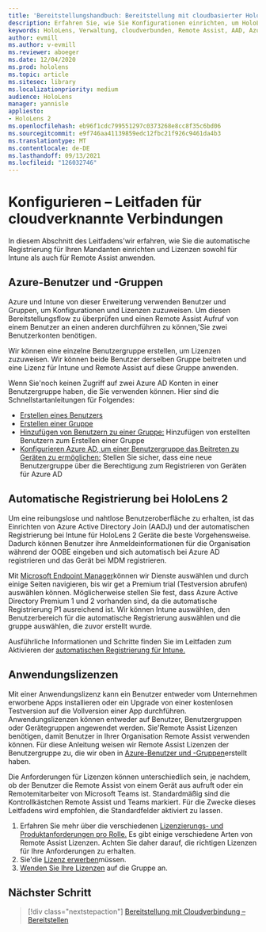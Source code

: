 ```yaml
---
title: 'Bereitstellungshandbuch: Bereitstellung mit cloudbasierter HoloLens 2 im großen Stil mit Remote Assist – Konfigurieren'
description: Erfahren Sie, wie Sie Konfigurationen einrichten, um HoloLens Geräte über ein mit der Cloud verbundenes Netzwerk im großen Stil mit Remote Assist zu registrieren.
keywords: HoloLens, Verwaltung, cloudverbunden, Remote Assist, AAD, Azure AD, MDM, Mobile Geräteverwaltung
author: evmill
ms.author: v-evmill
ms.reviewer: aboeger
ms.date: 12/04/2020
ms.prod: hololens
ms.topic: article
ms.sitesec: library
ms.localizationpriority: medium
audience: HoloLens
manager: yannisle
appliesto:
- HoloLens 2
ms.openlocfilehash: eb96f1cdc799551297c0373268e8cc8f35c6bd06
ms.sourcegitcommit: e9f746aa41139859edc12fbc21f926c9461da4b3
ms.translationtype: MT
ms.contentlocale: de-DE
ms.lasthandoff: 09/13/2021
ms.locfileid: "126032746"
---
```

# <a name="configure---cloud-connected-guide"></a>Konfigurieren – Leitfaden für cloudverknannte Verbindungen

In diesem Abschnitt des Leitfadens&#39;wir erfahren, wie Sie die automatische Registrierung für Ihren Mandanten einrichten und Lizenzen sowohl für Intune als auch für Remote Assist anwenden.

## <a name="azure-users-and-groups"></a>Azure-Benutzer und -Gruppen

Azure und Intune von dieser Erweiterung verwenden Benutzer und Gruppen, um Konfigurationen und Lizenzen zuzuweisen. Um diesen Bereitstellungsflow zu überprüfen und einen Remote Assist Aufruf von einem Benutzer an einen anderen durchführen zu können,&#39;Sie zwei Benutzerkonten benötigen.

Wir können eine einzelne Benutzergruppe erstellen, um Lizenzen zuzuweisen. Wir können beide Benutzer derselben Gruppe beitreten und eine Lizenz für Intune und Remote Assist auf diese Gruppe anwenden.

Wenn Sie&#39;noch keinen Zugriff auf zwei Azure AD Konten in einer Benutzergruppe haben, die Sie verwenden können. Hier sind die Schnellstartanleitungen für Folgendes:

- [Erstellen eines Benutzers](/mem/intune/fundamentals/quickstart-create-user)
- [Erstellen einer Gruppe](/mem/intune/fundamentals/quickstart-create-group)
- [Hinzufügen von Benutzern zu einer Gruppe:](/azure/active-directory/fundamentals/active-directory-groups-members-azure-portal) Hinzufügen von erstellten Benutzern zum Erstellen einer Gruppe
- [Konfigurieren Azure AD, um einer Benutzergruppe das Beitreten zu Geräten zu ermöglichen:](/azure/active-directory/devices/azureadjoin-plan#configure-your-device-settings) Stellen Sie sicher, dass eine neue Benutzergruppe über die Berechtigung zum Registrieren von Geräten für Azure AD

## <a name="auto-enrollment-on-hololens-2"></a>Automatische Registrierung bei HoloLens 2

Um eine reibungslose und nahtlose Benutzeroberfläche zu erhalten, ist das Einrichten von Azure Active Directory Join (AADJ) und der automatischen Registrierung bei Intune für HoloLens 2 Geräte die beste Vorgehensweise. Dadurch können Benutzer ihre Anmeldeinformationen für die Organisation während der OOBE eingeben und sich automatisch bei Azure AD registrieren und das Gerät bei MDM registrieren.

Mit [Microsoft Endpoint Manager](https://endpoint.microsoft.com/#home)können wir Dienste auswählen und durch einige Seiten navigieren, bis wir get a Premium trial (Testversion abrufen) auswählen können. Möglicherweise stellen Sie fest, dass Azure Active Directory Premium 1 und 2 vorhanden sind, da die automatische Registrierung P1 ausreichend ist. Wir können Intune auswählen, den Benutzerbereich für die automatische Registrierung auswählen und die gruppe auswählen, die zuvor erstellt wurde.

Ausführliche Informationen und Schritte finden Sie im Leitfaden zum Aktivieren der [automatischen Registrierung für Intune.](/mem/intune/enrollment/quickstart-setup-auto-enrollment)

## <a name="application-licenses"></a>Anwendungslizenzen

Mit einer Anwendungslizenz kann ein Benutzer entweder vom Unternehmen erworbene Apps installieren oder ein Upgrade von einer kostenlosen Testversion auf die Vollversion einer App durchführen. Anwendungslizenzen können entweder auf Benutzer, Benutzergruppen oder Gerätegruppen angewendet werden. Sie&#39;Remote Assist Lizenzen benötigen, damit Benutzer in Ihrer Organisation Remote Assist verwenden können. Für diese Anleitung weisen wir Remote Assist Lizenzen der Benutzergruppe zu, die wir oben in [Azure-Benutzer und -Gruppen](hololens2-cloud-connected-configure.md#azure-users-and-groups)erstellt haben.

Die Anforderungen für Lizenzen können unterschiedlich sein, je nachdem, ob der Benutzer die Remote Assist von einem Gerät aus aufruft oder ein Remotemitarbeiter von Microsoft Teams ist. Standardmäßig sind die Kontrollkästchen Remote Assist und Teams markiert. Für die Zwecke dieses Leitfadens wird empfohlen, die Standardfelder aktiviert zu lassen.

1. Erfahren Sie mehr über die verschiedenen [Lizenzierungs- und Produktanforderungen pro Rolle.](/dynamics365/mixed-reality/remote-assist/requirements#licensing-and-product-requirements-per-role) Es gibt einige verschiedene Arten von Remote Assist Lizenzen. Achten Sie daher darauf, die richtigen Lizenzen für Ihre Anforderungen zu erhalten.
2. Sie&#39;die [Lizenz erwerben](/dynamics365/mixed-reality/remote-assist/buy-remote-assist)müssen.
3. [Wenden Sie Ihre Lizenzen](/dynamics365/mixed-reality/remote-assist/deploy-remote-assist) auf die Gruppe an.

## <a name="next-step"></a>Nächster Schritt

> [!div class="nextstepaction"]
> [Bereitstellung mit Cloudverbindung – Bereitstellen](hololens2-cloud-connected-deploy.md)